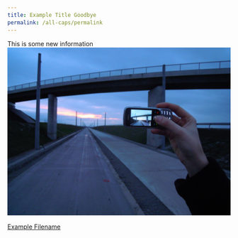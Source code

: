 ```yaml
---
title: Example Title Goodbye
permalink: /all-caps/permalink
---
```

This is some new information![Alt text for image on Isomer site](/images/renamed-again-now/1200px-Image_created_with_a_mobile_phone.png)

[Example Filename](/files/hello/anotherhand.svg)
